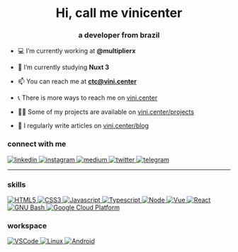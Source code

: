 <h1 align="center">Hi, call me vinicenter</h1>
<h3 align="center">a developer from brazil</h3>

- 💻 I’m currently working at **@multiplierx**

- 🌱 I’m currently studying **Nuxt 3**

- 📫 You can reach me at **ctc@vini.center**

- 📞 There is more ways to reach me on <a href="https://vini.center" target="_blank">vini.center</a>

- 👨‍💻 Some of my projects are available on <a href="https://vini.center/projects" target="_blank">vini.center/projects</a>

- 📝 I regularly write articles on <a href="https://vini.center/blog" target="_blank">vini.center/blog</a>

<h3>connect with me</h3>
<div>
	<a href="https://www.linkedin.com/in/vinicenter/">
		<img
			src="https://img.shields.io/badge/LinkedIn-9645F4?style=flat&logo=linkedin&logoColor=white"
			alt="linkedin"
		/>
	</a>
	<a href="https://instagram.com/vinicenter" target="_blank">
		<img
			src="https://img.shields.io/badge/Instagram-9645F4?style=flat&logo=instagram&logoColor=white"
			alt="instagram"
		/>
	</a>
	<a href="https://vinicenter.medium.com" target="_blank">
		<img
			src="https://img.shields.io/badge/Medium-9645F4?style=flat&logo=medium&logoColor=white"
			alt="medium"
		/>
	</a>
	<a href="https://twitter.com/vinicenter" target="_blank">
		<img
			src="https://img.shields.io/badge/Twitter-9645F4?style=flat&logo=twitter&logoColor=white"
			alt="twitter" 
		/>
	</a>
	<a href="https://t.me/vinicenter" target="_blank">
		<img
			src="https://img.shields.io/badge/Telegram-9645F4?style=flat&logo=telegram&logoColor=white"
			alt="telegram"
		/>
	</a>
</div>

<hr />

<h3>skills</h3>
<div>
	<a href="https://html.spec.whatwg.org/">
		<img
			src="https://img.shields.io/badge/HTML5-9645F4?style=flat&logo=html5&logoColor=white"
			alt="HTML5"
		/>
	</a>
	<a href="https://www.w3.org/Style/CSS/Overview.en.html">
		<img
			src="https://img.shields.io/badge/CSS3-9645F4?style=flat&logo=css3&logoColor=white"
			alt="CSS3"
		/>
	</a>
	<a href="https://javascript.com">
		<img
			src="https://img.shields.io/badge/Javascript-9645F4?style=flat&logo=javascript&logoColor=white"
			alt="Javascript"
		/>
	</a>
	<a href="https://www.typescriptlang.org/">
		<img
			src="https://img.shields.io/badge/Typescript-9645F4?style=flat&logo=typescript&logoColor=white"
			alt="Typescript"
		/>
	</a>
	<a href="https://nodejs.org/en/">
		<img
			src="https://img.shields.io/badge/Node-9645F4?style=flat&logo=node.js&logoColor=white"
			alt="Node"
		/>
	</a>
	<a href="https://vuejs.org/">
		<img
			src="https://img.shields.io/badge/Vue-9645F4?style=flat&logo=vue.js&logoColor=white"
			alt="Vue"
		/>
	</a>
	<a href="https://reactjs.org/">
		<img
			src="https://img.shields.io/badge/React-9645F4?style=flat&logo=react&logoColor=white"
			alt="React"
		/>
	</a>
	<a href="https://www.gnu.org/software/bash">
		<img
			src="https://img.shields.io/badge/Bash-9645F4?style=flat&logo=GNU Bash&logoColor=white"
			alt="GNU Bash"
		/>
	</a>
	<a href="https://cloud.google.com">
		<img
			src="https://img.shields.io/badge/GCP-9645F4?style=flat&logo=google cloud&logoColor=white"
			alt="Google Cloud Platform"
		/>
	</a>
</div>

<h3>workspace</h3>
<div>
	<a href="https://code.visualstudio.com">
		<img
			src="https://img.shields.io/badge/VSCode-9645F4?style=flat&logo=Visual Studio Code&logoColor=white"
			alt="VSCode"
		/>
	</a>
	<a href="https://www.kernel.org">
		<img
			src="https://img.shields.io/badge/Linux-9645F4?style=flat&logo=linux&logoColor=white"
			alt="Linux"
		/>
	</a>
	<a href="https://www.android.com">
		<img
			src="https://img.shields.io/badge/Android-9645F4?style=flat&logo=android&logoColor=white"
			alt="Android"
		/>
	</a>
</div>
